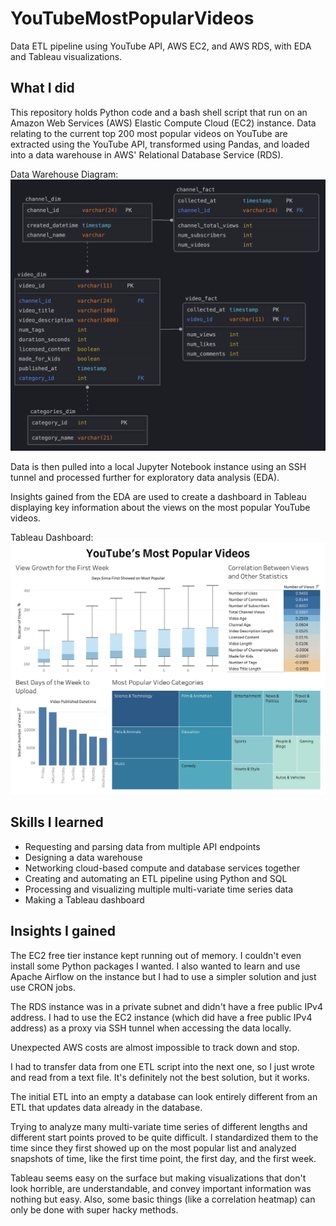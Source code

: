 # YouTubeMostPopularVideos
Data ETL pipeline using YouTube API, AWS EC2, and AWS RDS, with EDA and Tableau visualizations.

## What I did
This repository holds Python code and a bash shell script that run on an Amazon Web Services (AWS) Elastic Compute Cloud (EC2) instance. Data relating to the current top 200 most popular videos on YouTube are extracted using the YouTube API, transformed using Pandas, and loaded into a data warehouse in AWS' Relational Database Service (RDS).

Data Warehouse Diagram:
![Database Diagram](https://github.com/AndrewDettor/YouTubeMostPopularVideos/blob/main/Database%20Diagram.png?raw=true)

Data is then pulled into a local Jupyter Notebook instance using an SSH tunnel and processed further for exploratory data analysis (EDA).

Insights gained from the EDA are used to create a dashboard in Tableau displaying key information about the views on the most popular YouTube videos.

Tableau Dashboard:
![Tableau Dashboard](https://github.com/AndrewDettor/YouTubeMostPopularVideos/blob/main/YouTube%20Views%20Dashboard.png?raw=true)

## Skills I learned
- Requesting and parsing data from multiple API endpoints
- Designing a data warehouse
- Networking cloud-based compute and database services together
- Creating and automating an ETL pipeline using Python and SQL
- Processing and visualizing multiple multi-variate time series data
- Making a Tableau dashboard

## Insights I gained
The EC2 free tier instance kept running out of memory. I couldn't even install some Python packages I wanted. I also wanted to learn and use Apache Airflow on the instance but I had to use a simpler solution and just use CRON jobs.

The RDS instance was in a private subnet and didn't have a free public IPv4 address. I had to use the EC2 instance (which did have a free public IPv4 address) as a proxy via SSH tunnel when accessing the data locally.

Unexpected AWS costs are almost impossible to track down and stop.

I had to transfer data from one ETL script into the next one, so I just wrote and read from a text file. It's definitely not the best solution, but it works.

The initial ETL into an empty a database can look entirely different from an ETL that updates data already in the database.

Trying to analyze many multi-variate time series of different lengths and different start points proved to be quite difficult. I standardized them to the time since they first showed up on the most popular list and analyzed snapshots of time, like the first time point, the first day, and the first week.

Tableau seems easy on the surface but making visualizations that don't look horrible, are understandable, and convey important information was nothing but easy. Also, some basic things (like a correlation heatmap) can only be done with super hacky methods.




